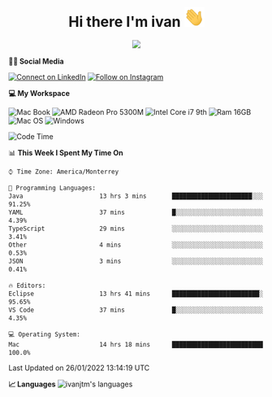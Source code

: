 <h1 align="center">Hi there I'm ivan <img src="https://raw.githubusercontent.com/ABSphreak/ABSphreak/master/gifs/Hi.gif" width="40px" /></h1>
<div align="center">
<img src="http://github-readme-streak-stats.herokuapp.com?user=ivanjtm&hide_border=true&background=00000000&border=FFFFFF00&sideNums=A8A8A8&sideLabels=A8A8A8&currStreakNum=FFC93C&dates=A8A8A8)](https://git.io/streak-stats"/>
</div>

**👦🏻 Social Media**

[![Connect on LinkedIn](https://img.shields.io/badge/LinkedIn-%230077B5.svg?&style=flat-square&logo=linkedin&logoColor=white)](https://www.linkedin.com/in/ivanjtm)
[![Follow on Instagram](https://img.shields.io/badge/Instagram-E4405F?style=flat-square&logo=instagram&logoColor=white)](https://www.instagram.com/ivanjtm)

**💻 My Workspace**

![Mac Book](https://img.shields.io/badge/Apple-MacBook_Pro_2019-999999?style=flat-square&logo=apple&logoColor=white)
![AMD Radeon Pro 5300M](https://img.shields.io/badge/AMD-Radeon_Pro_5300M-ED1C24?style=flat-square&logo=amd&logoColor=white)
![Intel Core i7 9th](https://img.shields.io/badge/Intel-Core_i7_9th-0071C5?style=flat-square&logo=intel&logoColor=white)
![Ram 16GB](https://img.shields.io/badge/RAM-16GB-230071C5?style=flat-square&logoColor=white)
![Mac OS](https://img.shields.io/badge/Mac%20OS-000000?style=flat-square&logo=apple&logoColor=white)
![Windows](https://img.shields.io/badge/Windows-0078D6?style=flat-square&logo=windows&logoColor=white)


<!--START_SECTION:waka-->
![Code Time](http://img.shields.io/badge/Code%20Time-569%20hrs%207%20mins-blue)

📊 **This Week I Spent My Time On** 

```text
⌚︎ Time Zone: America/Monterrey

💬 Programming Languages: 
Java                     13 hrs 3 mins       ██████████████████████░░░   91.25% 
YAML                     37 mins             █░░░░░░░░░░░░░░░░░░░░░░░░   4.39% 
TypeScript               29 mins             ░░░░░░░░░░░░░░░░░░░░░░░░░   3.41% 
Other                    4 mins              ░░░░░░░░░░░░░░░░░░░░░░░░░   0.53% 
JSON                     3 mins              ░░░░░░░░░░░░░░░░░░░░░░░░░   0.41%

🔥 Editors: 
Eclipse                  13 hrs 41 mins      ████████████████████████░   95.65% 
VS Code                  37 mins             █░░░░░░░░░░░░░░░░░░░░░░░░   4.35%

💻 Operating System: 
Mac                      14 hrs 18 mins      █████████████████████████   100.0%

```


 Last Updated on 26/01/2022 13:14:19 UTC
<!--END_SECTION:waka-->
**📈 Languages**
 ![ivanjtm's languages](https://wakatime.com/share/@ivanjtm/a32f83c6-d0c9-49a4-a5ae-d0440b950377.svg)
